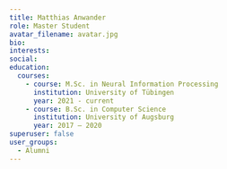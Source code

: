```yaml
---
title: Matthias Anwander
role: Master Student
avatar_filename: avatar.jpg
bio:
interests:
social:
education:
  courses:
    - course: M.Sc. in Neural Information Processing
      institution: University of Tübingen
      year: 2021 - current
    - course: B.Sc. in Computer Science
      institution: University of Augsburg
      year: 2017 – 2020
superuser: false
user_groups:
  - Alumni
---
```


